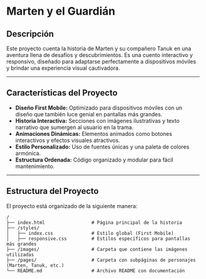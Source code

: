 # **Marten y el Guardián**

## **Descripción**
Este proyecto cuenta la historia de Marten y su compañero Tanuk en una aventura llena de desafíos y descubrimientos. Es una cuento interactivo y responsivo, diseñado para adaptarse perfectamente a dispositivos móviles y brindar una experiencia visual cautivadora.

---

## **Características del Proyecto**
- **Diseño First Mobile:** Optimizado para dispositivos móviles con un diseño que también luce genial en pantallas más grandes.
- **Historia Interactiva:** Secciones con imágenes ilustrativas y texto narrativo que sumergen al usuario en la trama.
- **Animaciones Dinámicas:** Elementos animados como botones interactivos y efectos visuales atractivos.
- **Estilo Personalizado:** Uso de fuentes únicas y una paleta de colores armónica.
- **Estructura Ordenada:** Código organizado y modular para fácil mantenimiento.

---

## **Estructura del Proyecto**
El proyecto está organizado de la siguiente manera:

```plaintext
/
├── index.html                 # Página principal de la historia
├── /styles/
│   ├── index.css              # Estilo global (First Mobile)
│   ├── responsive.css         # Estilos específicos para pantallas más grandes
├── /images/                   # Carpeta que contiene las imágenes utilizadas
├── /pages/                    # Carpeta con subpáginas de personajes (Marten, Tanuk, etc.)
└── README.md                  # Archivo README con documentación
